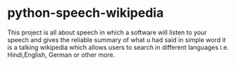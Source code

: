 # python-speech-wikipedia
This project is all about speech in which a software will listen to your speech and gives the reliable summary of what u had said
in simple word it is a talking wikipedia which allows users to search in different languages i.e. Hindi,English, German or other more.
